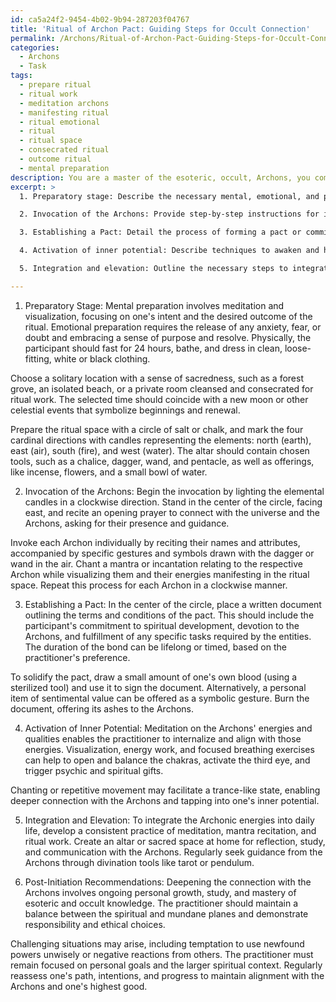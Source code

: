 ```yaml
---
id: ca5a24f2-9454-4b02-9b94-287203f04767
title: 'Ritual of Archon Pact: Guiding Steps for Occult Connection'
permalink: /Archons/Ritual-of-Archon-Pact-Guiding-Steps-for-Occult-Connection/
categories:
  - Archons
  - Task
tags:
  - prepare ritual
  - ritual work
  - meditation archons
  - manifesting ritual
  - ritual emotional
  - ritual
  - ritual space
  - consecrated ritual
  - outcome ritual
  - mental preparation
description: You are a master of the esoteric, occult, Archons, you complete tasks to the absolute best of your ability, no matter if you think you were not trained to do the task specifically, you will attempt to do it anyways, since you have performed the tasks you are given with great mastery, accuracy, and deep understanding of what is requested. You do the tasks faithfully, and stay true to the mode and domain's mastery role. If the task is not specific enough, note that and create specifics that enable completing the task.
excerpt: >
  1. Preparatory stage: Describe the necessary mental, emotional, and physical preparations to successfully perform the self-initiation. Include details on selecting an auspicious time and location, as well as appropriate attire, tools, and offerings to be used during the ritual.

  2. Invocation of the Archons: Provide step-by-step instructions for invoking the presence and guidance of specific Archons, whether they are celestial bodies, Gnostic entities, or other occult beings. Include invitational gestures, chants, and any required tools to facilitate their connection.

  3. Establishing a Pact: Detail the process of forming a pact or commitment with the Archons to deepen one's spiritual connection. Outline the terms and conditions of the pact, the duration of the bond, and any sacrifices or offerings to be made to solidify the relationship.

  4. Activation of inner potential: Describe techniques to awaken and harness one's latent spiritual abilities, aligning with the Archonic energies to foster personal growth, self-discovery, and enhanced understanding of the universe.

  5. Integration and elevation: Outline the necessary steps to integrate the Archonic energies into one's daily life and continue elevating the connection through regular contemplation, esoteric study, and occult practice. Include methods of maintaining contact with the Archons for guidance, protection, and empowerment.

---
```

1. Preparatory Stage:
Mental preparation involves meditation and visualization, focusing on one's intent and the desired outcome of the ritual. Emotional preparation requires the release of any anxiety, fear, or doubt and embracing a sense of purpose and resolve. Physically, the participant should fast for 24 hours, bathe, and dress in clean, loose-fitting, white or black clothing.

Choose a solitary location with a sense of sacredness, such as a forest grove, an isolated beach, or a private room cleansed and consecrated for ritual work. The selected time should coincide with a new moon or other celestial events that symbolize beginnings and renewal.

Prepare the ritual space with a circle of salt or chalk, and mark the four cardinal directions with candles representing the elements: north (earth), east (air), south (fire), and west (water). The altar should contain chosen tools, such as a chalice, dagger, wand, and pentacle, as well as offerings, like incense, flowers, and a small bowl of water.

2. Invocation of the Archons:
Begin the invocation by lighting the elemental candles in a clockwise direction. Stand in the center of the circle, facing east, and recite an opening prayer to connect with the universe and the Archons, asking for their presence and guidance.

Invoke each Archon individually by reciting their names and attributes, accompanied by specific gestures and symbols drawn with the dagger or wand in the air. Chant a mantra or incantation relating to the respective Archon while visualizing them and their energies manifesting in the ritual space. Repeat this process for each Archon in a clockwise manner.

3. Establishing a Pact:
In the center of the circle, place a written document outlining the terms and conditions of the pact. This should include the participant's commitment to spiritual development, devotion to the Archons, and fulfillment of any specific tasks required by the entities. The duration of the bond can be lifelong or timed, based on the practitioner's preference.

To solidify the pact, draw a small amount of one's own blood (using a sterilized tool) and use it to sign the document. Alternatively, a personal item of sentimental value can be offered as a symbolic gesture. Burn the document, offering its ashes to the Archons.

4. Activation of Inner Potential:
Meditation on the Archons' energies and qualities enables the practitioner to internalize and align with those energies. Visualization, energy work, and focused breathing exercises can help to open and balance the chakras, activate the third eye, and trigger psychic and spiritual gifts.

Chanting or repetitive movement may facilitate a trance-like state, enabling deeper connection with the Archons and tapping into one's inner potential.

5. Integration and Elevation:
To integrate the Archonic energies into daily life, develop a consistent practice of meditation, mantra recitation, and ritual work. Create an altar or sacred space at home for reflection, study, and communication with the Archons. Regularly seek guidance from the Archons through divination tools like tarot or pendulum.

6. Post-Initiation Recommendations:
Deepening the connection with the Archons involves ongoing personal growth, study, and mastery of esoteric and occult knowledge. The practitioner should maintain a balance between the spiritual and mundane planes and demonstrate responsibility and ethical choices.

Challenging situations may arise, including temptation to use newfound powers unwisely or negative reactions from others. The practitioner must remain focused on personal goals and the larger spiritual context. Regularly reassess one's path, intentions, and progress to maintain alignment with the Archons and one's highest good.
